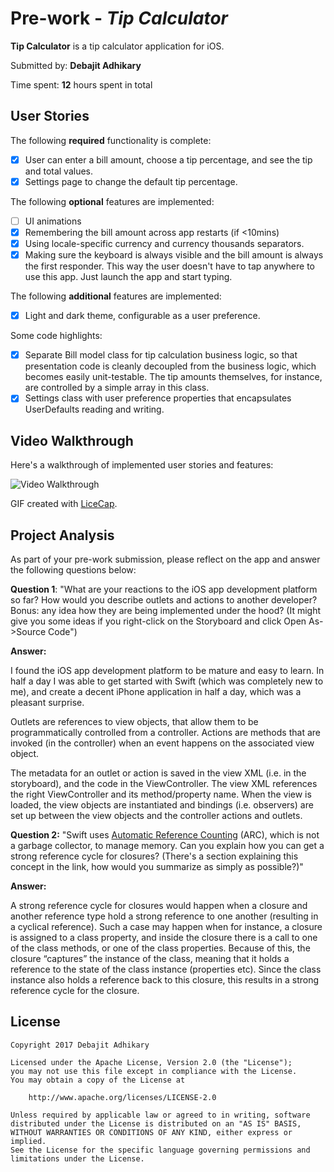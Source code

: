 # Pre-work - *Tip Calculator*

**Tip Calculator** is a tip calculator application for iOS.

Submitted by: **Debajit Adhikary**

Time spent: **12** hours spent in total

## User Stories

The following **required** functionality is complete:

* [x] User can enter a bill amount, choose a tip percentage, and see the tip and total values.
* [x] Settings page to change the default tip percentage.

The following **optional** features are implemented:
* [ ] UI animations
* [x] Remembering the bill amount across app restarts (if <10mins)
* [x] Using locale-specific currency and currency thousands separators.
* [x] Making sure the keyboard is always visible and the bill amount is always the first responder. This way the user doesn't have to tap anywhere to use this app. Just launch the app and start typing.

The following **additional** features are implemented:
- [x] Light and dark theme, configurable as a user preference.

Some code highlights:
- [x] Separate Bill model class for tip calculation business logic, so that presentation code is cleanly decoupled from the business logic, which becomes easily unit-testable. The tip amounts themselves, for instance, are controlled by a simple array in this class.
- [x] Settings class with user preference properties that encapsulates UserDefaults reading and writing.

## Video Walkthrough

Here's a walkthrough of implemented user stories and features:

<img src="http://i.imgur.com/IUE4Xa1.gif" title='Video Walkthrough' width='' alt='Video Walkthrough' />

GIF created with [LiceCap](http://www.cockos.com/licecap/).


## Project Analysis

As part of your pre-work submission, please reflect on the app and answer the following questions below:

**Question 1**: "What are your reactions to the iOS app development
platform so far? How would you describe outlets and actions to another
developer? Bonus: any idea how they are being implemented under the
hood? (It might give you some ideas if you right-click on the
Storyboard and click Open As->Source Code")

**Answer:**

I found the iOS app development platform to be mature and easy to
learn. In half a day I was able to get started with Swift (which was
completely new to me), and create a decent iPhone application in half
a day, which was a pleasant surprise.

Outlets are references to view objects, that allow them to be
programmatically controlled from a controller. Actions are methods
that are invoked (in the controller) when an event happens on the
associated view object.

The metadata for an outlet or action is saved in the view XML (i.e. in
the storyboard), and the code in the ViewController. The view XML
references the right ViewController and its method/property name. When
the view is loaded, the view objects are instantiated and bindings
(i.e. observers) are set up between the view objects and the
controller actions and outlets.

**Question 2:**  "Swift
uses
[Automatic Reference Counting](https://developer.apple.com/library/content/documentation/Swift/Conceptual/Swift_Programming_Language/AutomaticReferenceCounting.html#//apple_ref/doc/uid/TP40014097-CH20-ID49) (ARC),
which is not a garbage collector, to manage memory. Can you explain
how you can get a strong reference cycle for closures? (There's a
section explaining this concept in the link, how would you summarize
as simply as possible?)"

**Answer:**

A strong reference cycle for closures would happen when a closure and
another reference type hold a strong reference to one another
(resulting in a cyclical reference). Such a case may happen when for
instance, a closure is assigned to a class property, and inside the
closure there is a call to one of the class methods, or one of the
class properties. Because of this, the closure “captures” the instance
of the class, meaning that it holds a reference to the state of the
class instance (properties etc). Since the class instance also holds a
reference back to this closure, this results in a strong reference
cycle for the closure.


## License

    Copyright 2017 Debajit Adhikary

    Licensed under the Apache License, Version 2.0 (the "License");
    you may not use this file except in compliance with the License.
    You may obtain a copy of the License at

        http://www.apache.org/licenses/LICENSE-2.0

    Unless required by applicable law or agreed to in writing, software
    distributed under the License is distributed on an "AS IS" BASIS,
    WITHOUT WARRANTIES OR CONDITIONS OF ANY KIND, either express or implied.
    See the License for the specific language governing permissions and
    limitations under the License.
